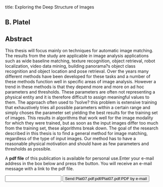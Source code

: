 title: Exploring the Deep Structure of Images

## B. Platel

## Abstract
This thesis will focus mainly on techniques for automatic image matching. The results from the study are applicable in image analysis applications such as wide baseline matching, texture recognition, object retrieval, robot localization, video data mining, building panorama?s object class recognition and object location and pose retrieval. Over the years many different methods have been developed for these tasks and a number of these methods function well in specific areas of image analysis. However a trend in these methods is that they depend more and more on ad hoc parameters and thresholds. These parameters are often not representing a physical entity and it is therefore difficult to assign meaningful values to them. The approach often used to ?solve? this problem is extensive training that exhaustively tries all possible parameters within a certain range and simply choses the parameter set yielding the best results for the training set of images. This results in algorithms that work well for the image modality for which they were trained, but as soon as the input images differ too much from the training set, these algorithms break down. The goal of the research described in this thesis is to find a general method for image matching, regardless of the type of input images. Our method has to have a reasonable physical motivation and should have as few parameters and thresholds as possible.

A <b>pdf file</b> of this publication is available for personal use.Enter your e-mail address in the box below and press the button. You will receive an e-mail message with a link to the pdf file.
<form action="sender.php">  <input type="text" name="email">  <input type="submit" value="Send Plat07.pdf:pdf/Plat07.pdf:PDF by e-mail"></form>